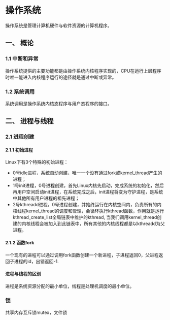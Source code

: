# 操作系统

操作系统是管理计算机硬件与软件资源的计算机程序。

## 一、 概论

### 1.1 中断和异常

操作系统提供的主要功能都是由操作系统内核程序实现的，CPU在运行上层程序时唯一能进入内核程序运行的途径就是通过中断或异常。

### 1.2 系统调用

系统调用是操作系统内核态程序与用户态程序的接口。



## 二、 进程与线程

### 2.1 进程创建

#### 2.1.1 初始进程

Linux下有3个特殊的初始进程：

- 0号idle进程，系统自动创建，唯一一个没有通过fork或kernel_thread产生的进程；
- 1号init进程，0号进程创建，首先Linux内核先启动，完成系统的初始化，然后再用户空间启动init进程，在系统完成之后，init进程将变为守护进程，是系统中其他所有用户进程的祖先进程；
- 2号kthreadd进程，0号进程创建，并始终运行在内核空间内，负责所有的内核线程kernel_thread的调度和管理，会循环执行kthread函数，作用就是运行kthread_create_list全局链表中维护的kthread, 当我们调用kernel_thread创建的内核线程会被加入到此链表中，所有其他的内核线程都是以kthreadd为父进程。

#### 2.1.2 函数fork

一个现有的进程可以通过调用fork函数创建一个新进程，子进程返回0，父进程返回子进程的id，出错返回-1.



#### 进程与线程的区别

进程是系统资源分配的最小单位，线程是处理机调度的最小单位。

### 锁

共享内存互斥锁mutex，文件锁
